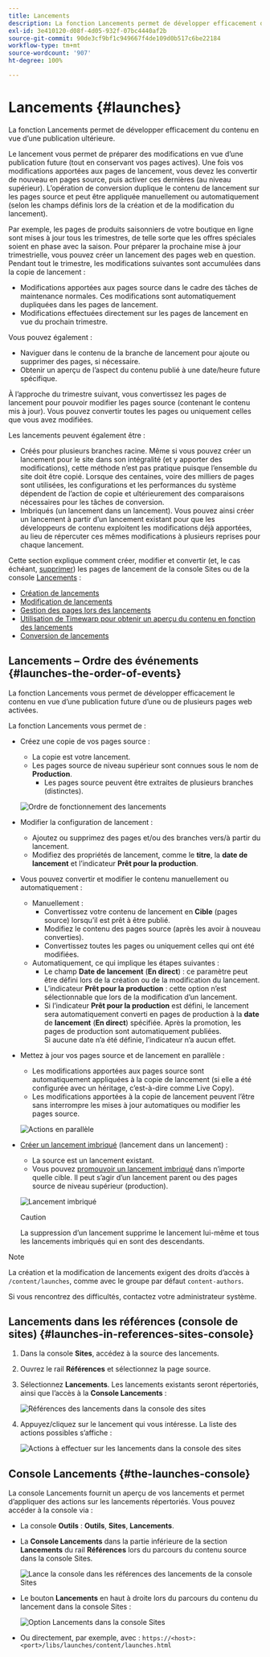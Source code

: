 ```yaml
---
title: Lancements
description: La fonction Lancements permet de développer efficacement du contenu en vue d’une publication ultérieure. Les lancements permettent de préparer les modifications pour une publication à venir, tout en conservant vos pages actuelles.
exl-id: 3e410120-d08f-4d05-932f-07bc4440af2b
source-git-commit: 90de3cf9bf1c949667f4de109d0b517c6be22184
workflow-type: tm+mt
source-wordcount: '907'
ht-degree: 100%

---
```


# Lancements {#launches}

La fonction Lancements permet de développer efficacement du contenu en vue d’une publication ultérieure.

Le lancement vous permet de préparer des modifications en vue d’une publication future (tout en conservant vos pages actives). Une fois vos modifications apportées aux pages de lancement, vous devez les convertir de nouveau en pages source, puis activer ces dernières (au niveau supérieur). L’opération de conversion duplique le contenu de lancement sur les pages source et peut être appliquée manuellement ou automatiquement (selon les champs définis lors de la création et de la modification du lancement).

Par exemple, les pages de produits saisonniers de votre boutique en ligne sont mises à jour tous les trimestres, de telle sorte que les offres spéciales soient en phase avec la saison. Pour préparer la prochaine mise à jour trimestrielle, vous pouvez créer un lancement des pages web en question. Pendant tout le trimestre, les modifications suivantes sont accumulées dans la copie de lancement :

* Modifications apportées aux pages source dans le cadre des tâches de maintenance normales. Ces modifications sont automatiquement dupliquées dans les pages de lancement.
* Modifications effectuées directement sur les pages de lancement en vue du prochain trimestre.

Vous pouvez également :

* Naviguer dans le contenu de la branche de lancement pour ajoute ou supprimer des pages, si nécessaire.
* Obtenir un aperçu de l’aspect du contenu publié à une date/heure future spécifique.

À l’approche du trimestre suivant, vous convertissez les pages de lancement pour pouvoir modifier les pages source (contenant le contenu mis à jour). Vous pouvez convertir toutes les pages ou uniquement celles que vous avez modifiées. 

Les lancements peuvent également être :

* Créés pour plusieurs branches racine. Même si vous pouvez créer un lancement pour le site dans son intégralité (et y apporter des modifications), cette méthode n’est pas pratique puisque l’ensemble du site doit être copié. Lorsque des centaines, voire des milliers de pages sont utilisées, les configurations et les performances du système dépendent de l’action de copie et ultérieurement des comparaisons nécessaires pour les tâches de conversion.
* Imbriqués (un lancement dans un lancement). Vous pouvez ainsi créer un lancement à partir d’un lancement existant pour que les développeurs de contenu exploitent les modifications déjà apportées, au lieu de répercuter ces mêmes modifications à plusieurs reprises pour chaque lancement.

Cette section explique comment créer, modifier et convertir (et, le cas échéant, [supprimer](/help/sites-cloud/authoring/launches/creating.md#deleting-a-launch)) les pages de lancement de la console Sites ou de la console [Lancements](#the-launches-console) :

* [Création de lancements](/help/sites-cloud/authoring/launches/creating.md)
* [Modification de lancements](/help/sites-cloud/authoring/launches/editing.md)
* [Gestion des pages lors des lancements](/help/sites-cloud/authoring/launches/managing-pages.md)
* [Utilisation de Timewarp pour obtenir un aperçu du contenu en fonction des lancements](/help/sites-cloud/authoring/launches/preview.md)
* [Conversion de lancements](/help/sites-cloud/authoring/launches/promoting.md)

## Lancements – Ordre des événements {#launches-the-order-of-events}

La fonction Lancements vous permet de développer efficacement le contenu en vue d’une publication future d’une ou de plusieurs pages web activées.

La fonction Lancements vous permet de :

* Créez une copie de vos pages source :
   * La copie est votre lancement.
   * Les pages source de niveau supérieur sont connues sous le nom de **Production**.
      * Les pages source peuvent être extraites de plusieurs branches (distinctes).

   ![Ordre de fonctionnement des lancements](/help/sites-cloud/authoring/assets/launches-order.png)

* Modifier la configuration de lancement :
   * Ajoutez ou supprimez des pages et/ou des branches vers/à partir du lancement.
   * Modifiez des propriétés de lancement, comme le **titre**, la **date de lancement** et l’indicateur **Prêt pour la production**. 
* Vous pouvez convertir et modifier le contenu manuellement ou automatiquement :
   * Manuellement :
      * Convertissez votre contenu de lancement en **Cible** (pages source) lorsqu’il est prêt à être publié.
      * Modifiez le contenu des pages source (après les avoir à nouveau converties).
      * Convertissez toutes les pages ou uniquement celles qui ont été modifiées.
   * Automatiquement, ce qui implique les étapes suivantes : 
      * Le champ **Date de** **lancement** (**En direct**) : ce paramètre peut être défini lors de la création ou de la modification du lancement.
      * L’indicateur **Prêt pour la production** : cette option n’est sélectionnable que lors de la modification d’un lancement.
      * Si l’indicateur **Prêt pour la production** est défini, le lancement sera automatiquement converti en pages de production à la **date** de **lancement** (**En direct**) spécifiée. Après la promotion, les pages de production sont automatiquement publiées.\
         Si aucune date n’a été définie, l’indicateur n’a aucun effet.
* Mettez à jour vos pages source et de lancement en parallèle :
   * Les modifications apportées aux pages source sont automatiquement appliquées à la copie de lancement (si elle a été configurée avec un héritage, c’est-à-dire comme Live Copy). 
   * Les modifications apportées à la copie de lancement peuvent l’être sans interrompre les mises à jour automatiques ou modifier les pages source. 

   ![Actions en parallèle](/help/sites-cloud/authoring/assets/launches-parallel.png)

* [Créer un lancement imbriqué](/help/sites-cloud/authoring/launches/creating.md#creating-a-nested-launch) (lancement dans un lancement) :
   * La source est un lancement existant.
   * Vous pouvez [promouvoir un lancement imbriqué](/help/sites-cloud/authoring/launches/promoting.md#promoting-a-nested-launch) dans n’importe quelle cible. Il peut s’agir d’un lancement parent ou des pages source de niveau supérieur (production).

   ![Lancement imbriqué](/help/sites-cloud/authoring/assets/launches-nested.png)

   >[!CAUTION]
   >
   >La suppression d’un lancement supprime le lancement lui-même et tous les lancements imbriqués qui en sont des descendants.

>[!NOTE]
>
>La création et la modification de lancements exigent des droits d’accès à `/content/launches`, comme avec le groupe par défaut `content-authors`.
>
>Si vous rencontrez des difficultés, contactez votre administrateur système. 

## Lancements dans les références (console de sites) {#launches-in-references-sites-console}

1. Dans la console **Sites**, accédez à la source des lancements.
1. Ouvrez le rail **Références** et sélectionnez la page source.
1. Sélectionnez **Lancements**. Les lancements existants seront répertoriés, ainsi que l’accès à la **Console Lancements** :

   ![Références des lancements dans la console des sites](/help/sites-cloud/authoring/assets/launches-references.png)

1. Appuyez/cliquez sur le lancement qui vous intéresse. La liste des actions possibles s’affiche :

   ![Actions à effectuer sur les lancements dans la console des sites](/help/sites-cloud/authoring/assets/launches-references-actions.png)

## Console Lancements {#the-launches-console}

La console Lancements fournit un aperçu de vos lancements et permet d’appliquer des actions sur les lancements répertoriés. Vous pouvez accéder à la console via :

* La console **Outils** : **Outils**, **Sites**, **Lancements**.

* La **Console Lancements** dans la partie inférieure de la section **Lancements** du rail **Références** lors du parcours du contenu source dans la console Sites.

   ![Lance la console dans les références des lancements de la console Sites](/help/sites-cloud/authoring/assets/launches-references.png)

* Le bouton **Lancements** en haut à droite lors du parcours du contenu du lancement dans la console Sites :

   ![Option Lancements dans la console Sites](/help/sites-cloud/authoring/assets/launches-console-navigate-launch-content.png)

* Ou directement, par exemple, avec :
   `https://<host>:<port>/libs/launches/content/launches.html`
